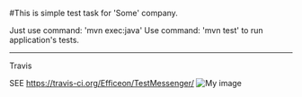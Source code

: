 #This is simple test task for 'Some' company.

Just use command: 'mvn exec:java'
Use command: 'mvn test' to run application's tests.

--------------------------------------------------------------------------------------------------
Travis

SEE https://travis-ci.org/Efficeon/TestMessenger/ ![My image](https://travis-ci.org/Efficeon/TestMessenger.svg?branch=master)
